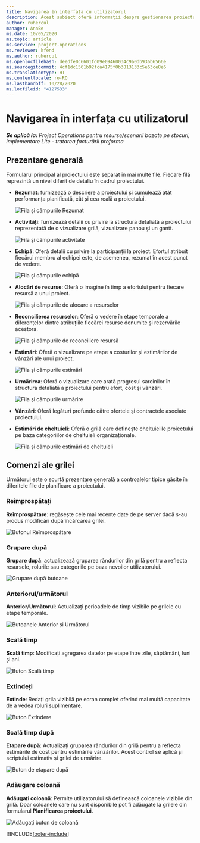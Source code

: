 ```yaml
---
title: Navigarea în interfața cu utilizatorul
description: Acest subiect oferă informații despre gestionarea proiectului în Dynamics 365 Project operations.
author: ruhercul
manager: AnnBe
ms.date: 10/05/2020
ms.topic: article
ms.service: project-operations
ms.reviewer: kfend
ms.author: ruhercul
ms.openlocfilehash: deedfe0c6601fd09e09460034c9a0db936b6566e
ms.sourcegitcommit: 4cf1dc1561b92fca4175f0b3813133c5e63ce8e6
ms.translationtype: HT
ms.contentlocale: ro-RO
ms.lasthandoff: 10/28/2020
ms.locfileid: "4127533"
---
```

# <a name="navigating-the-user-interface"></a>Navigarea în interfața cu utilizatorul

_**Se aplică la:** Project Operations pentru resurse/scenarii bazate pe stocuri, implementare Lite - tratarea facturării proforma_

## <a name="overview"></a>Prezentare generală

Formularul principal al proiectului este separat în mai multe file. Fiecare filă reprezintă un nivel diferit de detaliu în cadrul proiectului.

- **Rezumat**: furnizează o descriere a proiectului și cumulează atât performanța planificată, cât și cea reală a proiectului.

    ![Fila și câmpurile Rezumat](media/navigation7.png)

- **Activități**: furnizează detalii cu privire la structura detaliată a proiectului reprezentată de o vizualizare grilă, vizualizare panou și un gantt.

    ![Fila și câmpurile activitate](media/navigation8.png)

- **Echipă**: Oferă detalii cu privire la participanții la proiect. Efortul atribuit fiecărui membru al echipei este, de asemenea, rezumat în acest punct de vedere.

    ![Fila și câmpurile echipă](media/navigation9.png)

- **Alocări de resurse**: Oferă o imagine în timp a efortului pentru fiecare resursă a unui proiect.

    ![Fila și câmpurile de alocare a resurselor](media/navigation10.png)

- **Reconcilierea resurselor**: Oferă o vedere în etape temporale a diferențelor dintre atribuțiile fiecărei resurse denumite și rezervările acestora.

    ![Fila și câmpurile de reconciliere resursă](media/navigation11.png)

- **Estimări**: Oferă o vizualizare pe etape a costurilor și estimărilor de vânzări ale unui proiect.

    ![Fila și câmpurile estimări](media/navigation12.png)

- **Urmărirea**: Oferă o vizualizare care arată progresul sarcinilor în structura detaliată a proiectului pentru efort, cost și vânzări.

    ![Fila și câmpurile urmărire](media/navigation13.png)

- **Vânzări**: Oferă legături profunde către ofertele și contractele asociate proiectului.

- **Estimări de cheltuieli**: Oferă o grilă care definește cheltuielile proiectului pe baza categoriilor de cheltuieli organizaționale.

    ![Fila și câmpurile estimări de cheltuieli](media/navigation14.png)

## <a name="grid-controls"></a>Comenzi ale grilei

Următorul este o scurtă prezentare generală a controalelor tipice găsite în diferitele file de planificare a proiectului.

### <a name="refresh"></a>Reîmprospătați

**Reîmprospătare**: regăsește cele mai recente date de pe server dacă s-au produs modificări după încărcarea grilei.

![Butonul Reîmprospătare](media/navigation7.png)

### <a name="group-by"></a>Grupare după

**Grupare după**: actualizează gruparea rândurilor din grilă pentru a reflecta resursele, rolurile sau categoriile pe baza nevoilor utilizatorului.

![Grupare după butoane](media/navigation6.png)

### <a name="previousnext"></a>Anteriorul/următorul

**Anterior**/**Următorul**: Actualizați perioadele de timp vizibile pe grilele cu etape temporale.

![Butoanele Anterior și Următorul](media/navigation2.png)

### <a name="timescale"></a>Scală timp

**Scală timp**: Modificați agregarea datelor pe etape între zile, săptămâni, luni și ani.

![Buton Scală timp](media/navigation3.png)

### <a name="expand"></a>Extindeți

**Extinde**: Redați grila vizibilă pe ecran complet oferind mai multă capacitate de a vedea roluri suplimentare.

![Buton Extindere](media/navigation4.png)

### <a name="time-phase-by"></a>Scală timp după

**Etapare după**: Actualizați gruparea rândurilor din grilă pentru a reflecta estimările de cost pentru estimările vânzărilor. Acest control se aplică și scriptului estimativ și grilei de urmărire.

![Buton de etapare după](media/navigation0.png)

### <a name="add-column"></a>Adăugare coloană

**Adăugați coloană**: Permite utilizatorului să definească coloanele vizibile din grilă. Doar coloanele care nu sunt disponibile pot fi adăugate la grilele din formularul **Planificarea proiectului**.

![Adăugați buton de coloană](media/navigation5.png)


[!INCLUDE[footer-include](../includes/footer-banner.md)]